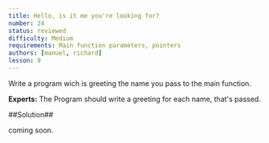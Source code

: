 ```yaml
---
title: Hello, is it me you're looking for?
number: 24
status: reviewed
difficulty: Medium
requirements: Main function parameters, pointers
authors: [manuel, richard]
lesson: 9
---
```


Write a program wich is greeting the name you pass to the main function.

**Experts:** The Program should write a greeting for each name, that's passed.

##Solution##

coming soon.

<!--

-->
